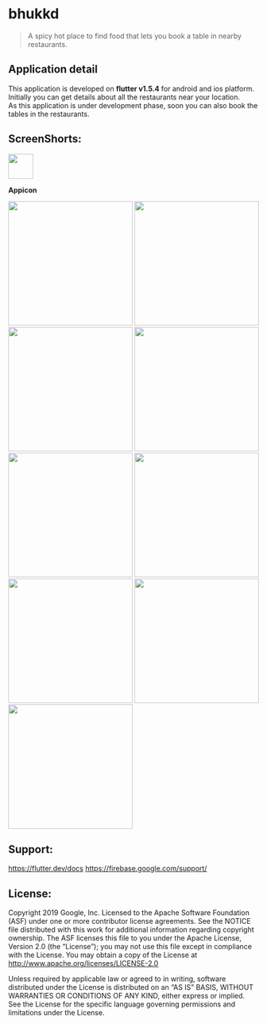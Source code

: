 # bhukkd 
> A spicy hot place to find food that lets you book a table in nearby restaurants.

## Application detail
This application is developed on **flutter v1.5.4** for android and ios platform. Initially you can get details about all the restaurants near your location.
<br>
As this application is under development phase, soon you can also book the tables in the restaurants.

## ScreenShorts:
<p float="left">
  <a href="https://imgur.com/Mw28Pwg.jpg"><img src="https://imgur.com/Mw28Pwg.jpg" width="50"></a>
<p><b>Appicon</b></p>
  
<a href="https://imgur.com/HCjFdaJ.jpg" width="250"></a>
<a href="https://imgur.com/KouDASP.jpg"><img src="https://imgur.com/KouDASP.jpg" width="250"></a>
<a href="https://imgur.com/8VyUrSz.jpg"><img src="https://imgur.com/8VyUrSz.jpg" width="250"></a>
<a href="https://imgur.com/FvNqfKU.jpg"><img src="https://imgur.com/FvNqfKU.jpg" width="250"></a>
<a href="https://imgur.com/qT65auw.jpg"><img src="https://imgur.com/qT65auw.jpg" width="250"></a>
<a href="https://imgur.com/KA6Ne3g.jpg"><img src="https://imgur.com/KA6Ne3g.jpg" width="250"></a>
<a href="https://imgur.com/8nHHNkj.jpg"><img src="https://imgur.com/8nHHNkj.jpg" width="250"></a>
<a href="https://imgur.com/77z8SmG.jpg"><img src="https://imgur.com/77z8SmG.jpg" width="250"></a>
<a href="https://imgur.com/devAatO.jpg"><img src="https://imgur.com/devAatO.jpg" width="250"></a>
<a href="https://imgur.com/aBQs1GL.jpg"><img src="https://imgur.com/aBQs1GL.jpg" width="250"></a>
</p>

## Support:
https://flutter.dev/docs
https://firebase.google.com/support/

## License:
Copyright 2019 Google, Inc. Licensed to the Apache Software Foundation (ASF) under one or more contributor license agreements. See the NOTICE file distributed with this work for additional information regarding copyright ownership. The ASF licenses this file to you under the Apache License, Version 2.0 (the “License”); you may not use this file except in compliance with the License. You may obtain a copy of the License at http://www.apache.org/licenses/LICENSE-2.0

Unless required by applicable law or agreed to in writing, software distributed under the License is distributed on an “AS IS” BASIS, WITHOUT WARRANTIES OR CONDITIONS OF ANY KIND, either express or implied. See the License for the specific language governing permissions and limitations under the License.
